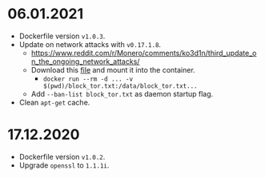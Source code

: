 # 06.01.2021
- Dockerfile version `v1.0.3`.
- Update on network attacks with `v0.17.1.8`.
    + https://www.reddit.com/r/Monero/comments/ko3d1n/third_update_on_the_ongoing_network_attacks/
    + Download this [file](https://gui.xmr.pm/files/block_tor.txt) and mount it into the container.
        - `docker run --rm -d ... -v $(pwd)/block_tor.txt:/data/block_tor.txt...`
    + Add `--ban-list block_tor.txt` as daemon startup flag.
- Clean `apt-get` cache.

# 17.12.2020
- Dockerfile version `v1.0.2`.
- Upgrade `openssl` to `1.1.1i`.
